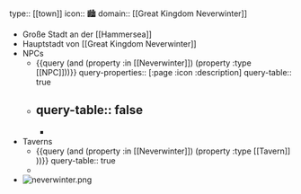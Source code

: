 type:: [[town]]
icon:: 🏙️
domain:: [[Great Kingdom Neverwinter]]

- Große Stadt an der [[Hammersea]]
- Hauptstadt von [[Great Kingdom Neverwinter]]
- NPCs
	- {{query (and (property :in [[Neverwinter]]) (property :type [[NPC]]))}}
	  query-properties:: [:page :icon :description]
	  query-table:: true
	- query-table:: false
		-
		-
- Taverns
	- {{query (and (property :in [[Neverwinter]]) (property :type [[Tavern]] ))}}
	  query-table:: true
	-
- ![neverwinter.png](../assets/neverwinter_1728047649096_0.png)